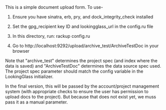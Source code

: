 This is a simple document upload form. To use-

1. Ensure you have sinatra, erb, pry, and dock_integrity_check installed

2. Set the gpg_recipient key ID and lookingglass_url in the config.ru file

3. In this directory, run: rackup config.ru

4. Go to http://localhost:9292/upload/archive_test/ArchiveTestDoc in your
browser

Note that "archive_test" determines the project spec (and index where the data
is saved) and "ArchiveTestDoc" determines the data source spec used. The
project spec parameter should match the config variable in the LookingGlass
initializer.

In the final version, this will be passed by the account/project management
system (with appropriate checks to ensure the user has permission to upload
docs to the project). But because that does not exist yet, we muss pass it as
a manual parameter.

